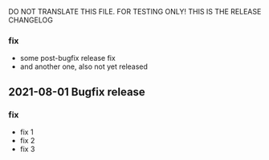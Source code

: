 DO NOT TRANSLATE THIS FILE. FOR TESTING ONLY!
THIS IS THE RELEASE CHANGELOG

### fix
- some post-bugfix release fix
- and another one, also not yet released

## 2021-08-01 Bugfix release

### fix
- fix 1
- fix 2
- fix 3

